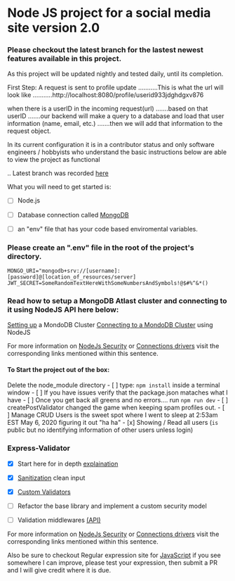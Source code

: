 # Node JS project for a social media site version 2.0

### Please checkout the latest branch for the lastest newest features available in this project.
As this project will be updated nightly and tested daily, until its completion.



First Step:
A request is sent to profile update
...........This is what the url will look like
...........http://localhost:8080/profile/userid933jdghdgxv876

when there is a userID in the incoming request(url)
.......based on that userID
.......our backend will make a query to a database and load that user information (name, email, etc.)
.......then we will add that information to the request object.









In its current configuration it is in a contributor status and only software engineers / hobbyists 
who understand the basic instructions below are able to view the project as functional


.. Latest branch was recorded [here](https://github.com/Hawaiideveloper/nodeJS_SocialMediaSite/branches)
 
 
What you  will need to get started is:
- [ ] Node.js  
- [ ] Database connection called [MongoDB](https://www.mongodb.com/cloud/atlas) 
- [ ] an "env" file that has your code based enviromental variables.  


### Please create an ".env" file in the root of the project's directory.

```
MONGO_URI="mongodb+srv://[username]:[password]@[location_of_resources/server]
JWT_SECRET=SomeRandomTextHereWithSomeNumbersAndSymbols!@$#%^&*()

```


### Read how to setup a MongoDB  Atlast cluster and connecting to it using NodeJS API here below:
[Setting up](https://docs.atlas.mongodb.com/tutorial/create-new-cluster/) a MondoDB Cluster
[Connecting to a MondoDB Cluster](https://docs.atlas.mongodb.com/driver-connection/) using NodeJS

For more information on [NodeJs Security](https://docs.mongodb.com/manual/core/security-scram/) or [Connections drivers](https://docs.mongodb.com/drivers/node) visit the corresponding links mentioned within this sentence.

#### To Start the project out of the box:
Delete the node_module directory
    - [ ] type: `npm install` inside a terminal window
    - [ ] If you have issues verify that the package.json mataches what I have
    - [ ] Once you get back all greens and no errors.... run `npm run dev`
    - [ ] createPostValidator changed the game when keeping spam profiles out.
    - [ ] Manage CRUD Users is the sweet spot where I went to sleep at 2:53am EST May 6, 2020 figuring it out "ha ha"
      - [x] Showing / Read all users  (`is` public but no identifying information of other users unless login)  

###  Express-Validator
 - [x] Start here for in depth [explaination](https://express-validator.github.io/docs/) 
 - [x] [Sanitization](https://express-validator.github.io/docs/sanitization.html) clean input 
 - [x] [Custom Validators](https://express-validator.github.io/docs/custom-validators-sanitizers.html)
 - [ ] Refactor the base library and implement a custom security model
 - [ ] Validation middlewares [(API)](https://express-validator.github.io/docs/check-api.html)  


For more information on [NodeJs Security](https://docs.mongodb.com/manual/core/security-scram/) or [Connections drivers](https://docs.mongodb.com/drivers/node) visit the corresponding links mentioned within this sentence.

Also be sure to checkout Regular expression site for [JavaScript](https://developer.mozilla.org/en-US/docs/Web/JavaScript/Guide/Regular_Expressions) if you see somewhere I can improve, please test your expression, then submit a PR and I will give credit where it is due.  